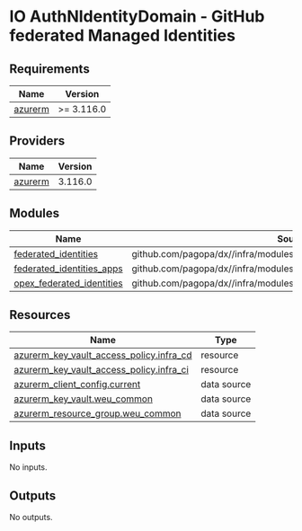 # IO AuthNIdentityDomain - GitHub federated Managed Identities

<!-- markdownlint-disable -->
<!-- BEGINNING OF PRE-COMMIT-TERRAFORM DOCS HOOK -->
## Requirements

| Name | Version |
|------|---------|
| <a name="requirement_azurerm"></a> [azurerm](#requirement\_azurerm) | >= 3.116.0 |

## Providers

| Name | Version |
|------|---------|
| <a name="provider_azurerm"></a> [azurerm](#provider\_azurerm) | 3.116.0 |

## Modules

| Name | Source | Version |
|------|--------|---------|
| <a name="module_federated_identities"></a> [federated\_identities](#module\_federated\_identities) | github.com/pagopa/dx//infra/modules/azure_federated_identity_with_github | main |
| <a name="module_federated_identities_apps"></a> [federated\_identities\_apps](#module\_federated\_identities\_apps) | github.com/pagopa/dx//infra/modules/azure_federated_identity_with_github | main |
| <a name="module_opex_federated_identities"></a> [opex\_federated\_identities](#module\_opex\_federated\_identities) | github.com/pagopa/dx//infra/modules/azure_federated_identity_with_github | main |

## Resources

| Name | Type |
|------|------|
| [azurerm_key_vault_access_policy.infra_cd](https://registry.terraform.io/providers/hashicorp/azurerm/latest/docs/resources/key_vault_access_policy) | resource |
| [azurerm_key_vault_access_policy.infra_ci](https://registry.terraform.io/providers/hashicorp/azurerm/latest/docs/resources/key_vault_access_policy) | resource |
| [azurerm_client_config.current](https://registry.terraform.io/providers/hashicorp/azurerm/latest/docs/data-sources/client_config) | data source |
| [azurerm_key_vault.weu_common](https://registry.terraform.io/providers/hashicorp/azurerm/latest/docs/data-sources/key_vault) | data source |
| [azurerm_resource_group.weu_common](https://registry.terraform.io/providers/hashicorp/azurerm/latest/docs/data-sources/resource_group) | data source |

## Inputs

No inputs.

## Outputs

No outputs.
<!-- END OF PRE-COMMIT-TERRAFORM DOCS HOOK -->
